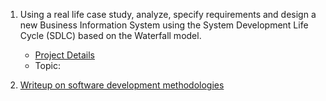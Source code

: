 1. Using a real life case study, analyze, specify requirements and design a new Business Information System using the System Development Life Cycle (SDLC) based on the Waterfall model.
   - [Project Details](CSC321%20Group%20Term%20Project.pdf)
   - Topic: []()


2. [Writeup on software development methodologies](CSC%20316%20SOFTWARE%20DEVELOPMENT%20METHODOLOGIES.pdf)
